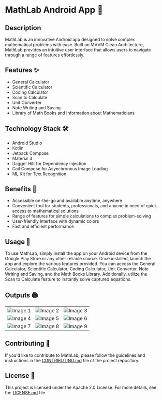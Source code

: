 <!DOCTYPE html>
<html>
<head>
  
</head>
<body>
  <h1>MathLab Android App 🧮</h1>
  
  <h2>Description</h2>
  <p>MathLab is an innovative Android app designed to solve complex mathematical problems with ease. Built on MVVM Clean Architecture, MathLab provides an intuitive user interface that allows users to navigate through a range of features effortlessly.</p>
  
  <h2>Features ✨</h2>
  <ul>
    <li>General Calculator</li>
    <li>Scientific Calculator</li>
    <li>Coding Calculator</li>
    <li>Scan to Calculate</li>
    <li>Unit Converter</li>
    <li>Note Writing and Saving</li>
    <li>Library of Math Books and Information about Mathematicians</li>
  </ul>
  
  <h2>Technology Stack 🛠️</h2>
  <ul>
    <li>Android Studio</li>
    <li>Kotlin</li>
    <li>Jetpack Compose</li>
    <li>Material 3</li>
    <li>Dagger Hilt for Dependency Injection</li>
    <li>Coil Compose for Asynchronous Image Loading</li>
    <li>ML Kit for Text Recognition</li>
  </ul>
  
  <h2>Benefits 🌟</h2>
  <ul>
    <li>Accessible on-the-go and available anytime, anywhere</li>
    <li>Convenient tool for students, professionals, and anyone in need of quick access to mathematical solutions</li>
    <li>Range of features for simple calculations to complex problem-solving</li>
    <li>User-friendly interface with dynamic colors</li>
    <li>Fast and efficient performance</li>
  </ul>
  
  <h2>Usage 🚀</h2>
  <p>To use MathLab, simply install the app on your Android device from the Google Play Store or any other reliable source. Once installed, launch the app and explore the various features provided. You can access the General Calculator, Scientific Calculator, Coding Calculator, Unit Converter, Note Writing and Saving, and the Math Books Library. Additionally, utilize the Scan to Calculate feature to instantly solve captured equations.</p>
  
  <h2>Outputs 🖨️</h2>
  <table>
    <tr>
      <td><img src="https://github.com/sailab-banik/MathLab/assets/85576283/64bbdc8c-a82a-4468-b070-c80340062f1c" alt="Image 1"></td>
      <td><img src="https://github.com/sailab-banik/MathLab/assets/85576283/44a27ae5-1289-4f40-9a2e-e19d211f9ae7" alt="Image 2"></td>
      <td><img src="https://github.com/sailab-banik/MathLab/assets/85576283/0bfe1f93-2409-405f-a6f3-3a5da5add848" alt="Image 3"></td>
    </tr>
     <tr>
      <td><img src="https://github.com/sailab-banik/MathLab/assets/85576283/ccdae83c-ae48-430d-a6c5-1c6c2970938d" alt="Image 4"></td>
      <td><img src="https://github.com/sailab-banik/MathLab/assets/85576283/50399ceb-fcde-451c-8e74-e57a86426da8" alt="Image 5"></td>
      <td><img src="https://github.com/sailab-banik/MathLab/assets/85576283/e419955e-9889-4cea-a1f5-d4a34b4b85d8" alt="Image 6"></td>
    </tr>
    <tr>
      <td><img src="https://github.com/sailab-banik/MathLab/assets/85576283/8d824cca-7e63-42cc-b4bc-76146de51fa6" alt="Image 7"></td>
      <td><img src="https://github.com/sailab-banik/MathLab/assets/85576283/b9d87048-a21e-42f3-856d-3d99f54844ce" alt="Image 8"></td>
      <td><img src="https://github.com/sailab-banik/MathLab/assets/85576283/a7b70aa5-51dc-415a-b9c5-851aa6b08f5b" alt="Image 9"></td>
    </tr>
  </table>
  
  
  <h2>Contributing 👥</h2>
  <p>If you'd like to contribute to MathLab, please follow the guidelines and instructions in the <a href="https://github.com/sailab-banik/MathLab/blob/master/CONTRIBUTING.md">CONTRIBUTING.md</a> file of the project repository.</p>
  
  <h2>License 📄</h2>
  <p>This project is licensed under the Apache 2.0 License. For more details, see the <a href="https://github.com/sailab-banik/MathLab/blob/master/LICENSE">LICENSE.md</a> file.</p>
</body>
</html>

